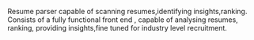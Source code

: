 
Resume parser capable of scanning resumes,identifying insights,ranking.
 Consists of a fully functional front end , capable of analysing resumes, ranking, providing insights,fine tuned for industry level recruitment.
